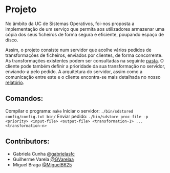 # Projeto

No âmbito da UC de Sistemas Operativos, foi-nos proposta a implementação de um serviço que permita aos utilizadores armazenar uma cópia dos seus ficheiros
de forma segura e eficiente, poupando espaço de disco.

Assim, o projeto consiste num servidor que acolhe vários pedidos de transformações de ficheiros, enviados por clientes, de forma concorrente. As
transformações existentes podem ser consultadas na seguinte [pasta](https://github.com/gabrielasfc/LEI/tree/master/SO/Projeto/bin/sdstore-transformations).
O cliente pode também definir a prioridade da sua transformação no servidor, enviando-a pelo pedido. A arquitetura do servidor, assim como a comunicação
entre este e o cliente encontra-se mais detalhada no nosso [relatório](https://github.com/gabrielasfc/LEI/blob/master/SO/Projeto/Relat%C3%B3rio.pdf).

## Comandos:
Compilar o programa: ```make```
Iniciar o servidor: ```./bin/sdstored config/config.txt bin/```
Enviar pedido: ```./bin/sdstore proc-file -p <priority> <input-file> <output-file> <transformation-1> ... <transformation-n>```


## Contributors:
- Gabriela Cunha [@gabrielasfc](https://github.com/gabrielasfc)
- Guilherme Varela [@GVarelaa](https://github.com/GVarelaa)
- Miguel Braga [@MiguelB625](https://github.com/MiguelB625)
